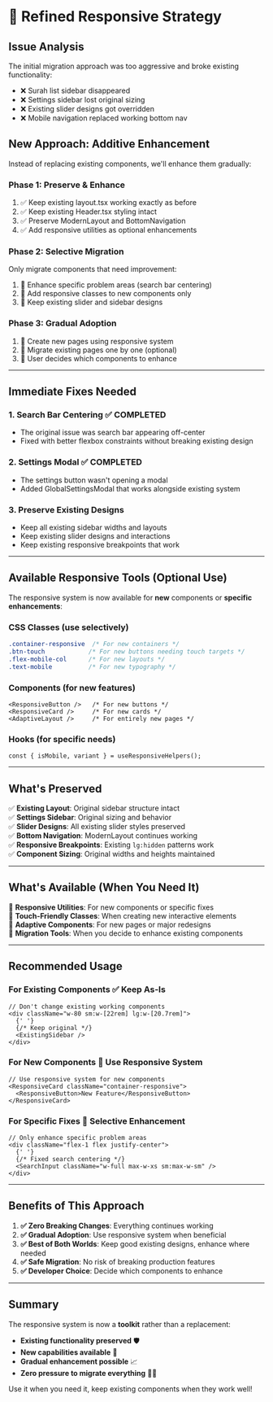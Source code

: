 # 🔄 **Refined Responsive Strategy**

## **Issue Analysis**

The initial migration approach was too aggressive and broke existing functionality:

- ❌ Surah list sidebar disappeared
- ❌ Settings sidebar lost original sizing
- ❌ Existing slider designs got overridden
- ❌ Mobile navigation replaced working bottom nav

## **New Approach: Additive Enhancement**

Instead of replacing existing components, we'll enhance them gradually:

### **Phase 1: Preserve & Enhance**

1. ✅ Keep existing layout.tsx working exactly as before
2. ✅ Keep existing Header.tsx styling intact
3. ✅ Preserve ModernLayout and BottomNavigation
4. ✅ Add responsive utilities as optional enhancements

### **Phase 2: Selective Migration**

Only migrate components that need improvement:

1. 🔄 Enhance specific problem areas (search bar centering)
2. 🔄 Add responsive classes to new components only
3. 🔄 Keep existing slider and sidebar designs

### **Phase 3: Gradual Adoption**

1. 📅 Create new pages using responsive system
2. 📅 Migrate existing pages one by one (optional)
3. 📅 User decides which components to enhance

---

## **Immediate Fixes Needed**

### **1. Search Bar Centering** ✅ COMPLETED

- The original issue was search bar appearing off-center
- Fixed with better flexbox constraints without breaking existing design

### **2. Settings Modal** ✅ COMPLETED

- The settings button wasn't opening a modal
- Added GlobalSettingsModal that works alongside existing system

### **3. Preserve Existing Designs**

- Keep all existing sidebar widths and layouts
- Keep existing slider designs and interactions
- Keep existing responsive breakpoints that work

---

## **Available Responsive Tools** (Optional Use)

The responsive system is now available for **new** components or **specific enhancements**:

### **CSS Classes** (use selectively)

```css
.container-responsive  /* For new containers */
.btn-touch            /* For new buttons needing touch targets */
.flex-mobile-col      /* For new layouts */
.text-mobile          /* For new typography */
```

### **Components** (for new features)

```tsx
<ResponsiveButton />   /* For new buttons */
<ResponsiveCard />     /* For new cards */
<AdaptiveLayout />     /* For entirely new pages */
```

### **Hooks** (for specific needs)

```tsx
const { isMobile, variant } = useResponsiveHelpers();
```

---

## **What's Preserved**

✅ **Existing Layout**: Original sidebar structure intact  
✅ **Settings Sidebar**: Original sizing and behavior  
✅ **Slider Designs**: All existing slider styles preserved  
✅ **Bottom Navigation**: ModernLayout continues working  
✅ **Responsive Breakpoints**: Existing `lg:hidden` patterns work  
✅ **Component Sizing**: Original widths and heights maintained

---

## **What's Available** (When You Need It)

🎯 **Responsive Utilities**: For new components or specific fixes  
🎯 **Touch-Friendly Classes**: When creating new interactive elements  
🎯 **Adaptive Components**: For new pages or major redesigns  
🎯 **Migration Tools**: When you decide to enhance existing components

---

## **Recommended Usage**

### **For Existing Components** ✅ Keep As-Is

```tsx
// Don't change existing working components
<div className="w-80 sm:w-[22rem] lg:w-[20.7rem]">
  {' '}
  {/* Keep original */}
  <ExistingSidebar />
</div>
```

### **For New Components** 🎯 Use Responsive System

```tsx
// Use responsive system for new components
<ResponsiveCard className="container-responsive">
  <ResponsiveButton>New Feature</ResponsiveButton>
</ResponsiveCard>
```

### **For Specific Fixes** 🔧 Selective Enhancement

```tsx
// Only enhance specific problem areas
<div className="flex-1 flex justify-center">
  {' '}
  {/* Fixed search centering */}
  <SearchInput className="w-full max-w-xs sm:max-w-sm" />
</div>
```

---

## **Benefits of This Approach**

1. **✅ Zero Breaking Changes**: Everything continues working
2. **✅ Gradual Adoption**: Use responsive system when beneficial
3. **✅ Best of Both Worlds**: Keep good existing designs, enhance where needed
4. **✅ Safe Migration**: No risk of breaking production features
5. **✅ Developer Choice**: Decide which components to enhance

---

## **Summary**

The responsive system is now a **toolkit** rather than a replacement:

- **Existing functionality preserved** 🛡️
- **New capabilities available** 🚀
- **Gradual enhancement possible** 📈
- **Zero pressure to migrate everything** 🧘‍♂️

Use it when you need it, keep existing components when they work well!
